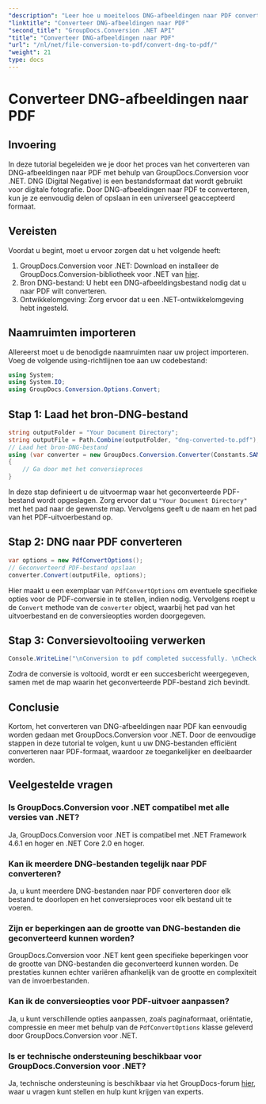 ```yaml
---
"description": "Leer hoe u moeiteloos DNG-afbeeldingen naar PDF converteert met GroupDocs.Conversion voor .NET. Volg onze stapsgewijze handleiding voor een naadloze conversie."
"linktitle": "Converteer DNG-afbeeldingen naar PDF"
"second_title": "GroupDocs.Conversion .NET API"
"title": "Converteer DNG-afbeeldingen naar PDF"
"url": "/nl/net/file-conversion-to-pdf/convert-dng-to-pdf/"
"weight": 21
type: docs
---
```

# Converteer DNG-afbeeldingen naar PDF

## Invoering
In deze tutorial begeleiden we je door het proces van het converteren van DNG-afbeeldingen naar PDF met behulp van GroupDocs.Conversion voor .NET. DNG (Digital Negative) is een bestandsformaat dat wordt gebruikt voor digitale fotografie. Door DNG-afbeeldingen naar PDF te converteren, kun je ze eenvoudig delen of opslaan in een universeel geaccepteerd formaat.
## Vereisten
Voordat u begint, moet u ervoor zorgen dat u het volgende heeft:
1. GroupDocs.Conversion voor .NET: Download en installeer de GroupDocs.Conversion-bibliotheek voor .NET van [hier](https://releases.groupdocs.com/conversion/net/).
2. Bron DNG-bestand: U hebt een DNG-afbeeldingsbestand nodig dat u naar PDF wilt converteren.
3. Ontwikkelomgeving: Zorg ervoor dat u een .NET-ontwikkelomgeving hebt ingesteld.

## Naamruimten importeren
Allereerst moet u de benodigde naamruimten naar uw project importeren. Voeg de volgende using-richtlijnen toe aan uw codebestand:
```csharp
using System;
using System.IO;
using GroupDocs.Conversion.Options.Convert;
```
## Stap 1: Laad het bron-DNG-bestand
```csharp
string outputFolder = "Your Document Directory";
string outputFile = Path.Combine(outputFolder, "dng-converted-to.pdf");
// Laad het bron-DNG-bestand
using (var converter = new GroupDocs.Conversion.Converter(Constants.SAMPLE_DNG))
{
    // Ga door met het conversieproces
}
```
In deze stap definieert u de uitvoermap waar het geconverteerde PDF-bestand wordt opgeslagen. Zorg ervoor dat u `"Your Document Directory"` met het pad naar de gewenste map. Vervolgens geeft u de naam en het pad van het PDF-uitvoerbestand op.
## Stap 2: DNG naar PDF converteren
```csharp
var options = new PdfConvertOptions();
// Geconverteerd PDF-bestand opslaan
converter.Convert(outputFile, options);
```
Hier maakt u een exemplaar van `PdfConvertOptions` om eventuele specifieke opties voor de PDF-conversie in te stellen, indien nodig. Vervolgens roept u de `Convert` methode van de `converter` object, waarbij het pad van het uitvoerbestand en de conversieopties worden doorgegeven.
## Stap 3: Conversievoltooiing verwerken
```csharp
Console.WriteLine("\nConversion to pdf completed successfully. \nCheck output in {0}", outputFolder);
```
Zodra de conversie is voltooid, wordt er een succesbericht weergegeven, samen met de map waarin het geconverteerde PDF-bestand zich bevindt.

## Conclusie
Kortom, het converteren van DNG-afbeeldingen naar PDF kan eenvoudig worden gedaan met GroupDocs.Conversion voor .NET. Door de eenvoudige stappen in deze tutorial te volgen, kunt u uw DNG-bestanden efficiënt converteren naar PDF-formaat, waardoor ze toegankelijker en deelbaarder worden.
## Veelgestelde vragen
### Is GroupDocs.Conversion voor .NET compatibel met alle versies van .NET?
Ja, GroupDocs.Conversion voor .NET is compatibel met .NET Framework 4.6.1 en hoger en .NET Core 2.0 en hoger.
### Kan ik meerdere DNG-bestanden tegelijk naar PDF converteren?
Ja, u kunt meerdere DNG-bestanden naar PDF converteren door elk bestand te doorlopen en het conversieproces voor elk bestand uit te voeren.
### Zijn er beperkingen aan de grootte van DNG-bestanden die geconverteerd kunnen worden?
GroupDocs.Conversion voor .NET kent geen specifieke beperkingen voor de grootte van DNG-bestanden die geconverteerd kunnen worden. De prestaties kunnen echter variëren afhankelijk van de grootte en complexiteit van de invoerbestanden.
### Kan ik de conversieopties voor PDF-uitvoer aanpassen?
Ja, u kunt verschillende opties aanpassen, zoals paginaformaat, oriëntatie, compressie en meer met behulp van de `PdfConvertOptions` klasse geleverd door GroupDocs.Conversion voor .NET.
### Is er technische ondersteuning beschikbaar voor GroupDocs.Conversion voor .NET?
Ja, technische ondersteuning is beschikbaar via het GroupDocs-forum [hier](https://forum.groupdocs.com/c/conversion/11), waar u vragen kunt stellen en hulp kunt krijgen van experts.